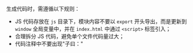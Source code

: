 生成代码时，需遵循以下规则：

- JS 代码存放在 `js` 目录下，模块内容不要以 `export` 开头导出，而是更新到 `window` 全局变量中，并在 `index.html` 中通过 `<script>` 标签引入；
- 合理拆分 JS 代码，避免单个文件代码量过大；
- 代码注释中不要出现"子曰："
